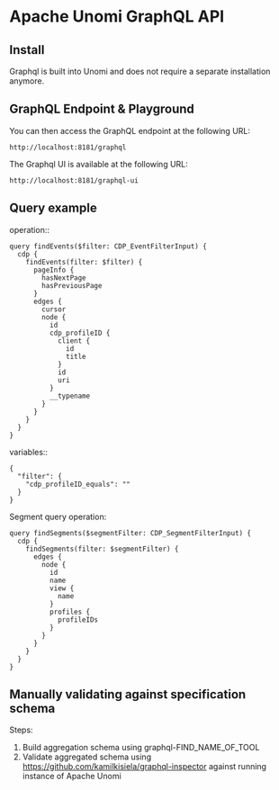 <!--
  ~ Licensed to the Apache Software Foundation (ASF) under one or more
  ~ contributor license agreements.  See the NOTICE file distributed with
  ~ this work for additional information regarding copyright ownership.
  ~ The ASF licenses this file to You under the Apache License, Version 2.0
  ~ (the "License"); you may not use this file except in compliance with
  ~ the License.  You may obtain a copy of the License at
  ~
  ~      http://www.apache.org/licenses/LICENSE-2.0
  ~
  ~ Unless required by applicable law or agreed to in writing, software
  ~ distributed under the License is distributed on an "AS IS" BASIS,
  ~ WITHOUT WARRANTIES OR CONDITIONS OF ANY KIND, either express or implied.
  ~ See the License for the specific language governing permissions and
  ~ limitations under the License.
  -->

Apache Unomi GraphQL API
========================

Install
-------

Graphql is built into Unomi and does not require a separate installation anymore.

GraphQL Endpoint & Playground
-----------------------------

You can then access the GraphQL endpoint at the following URL:

    http://localhost:8181/graphql

The Graphql UI is available at the following URL:

    http://localhost:8181/graphql-ui

    
Query example
-------------

operation::

    query findEvents($filter: CDP_EventFilterInput) {
      cdp {
        findEvents(filter: $filter) {
          pageInfo {
            hasNextPage
            hasPreviousPage
          }
          edges {
            cursor
            node {
              id
              cdp_profileID {
                client {
                  id
                  title
                }
                id
                uri
              }
              __typename
            }
          }
        }
      }
    }

variables::

    {
      "filter": {
        "cdp_profileID_equals": ""
      }
    }
    
Segment query operation:

    query findSegments($segmentFilter: CDP_SegmentFilterInput) {
      cdp {
        findSegments(filter: $segmentFilter) {
          edges {
            node {
              id
              name
              view {
                name
              }
              profiles {
                profileIDs
              }
            }
          }
        }
      }
    }

Manually validating against specification schema
---------------------------------------

Steps:
1. Build aggregation schema using graphql-FIND_NAME_OF_TOOL
2. Validate aggregated schema using https://github.com/kamilkisiela/graphql-inspector against running instance of Apache Unomi
